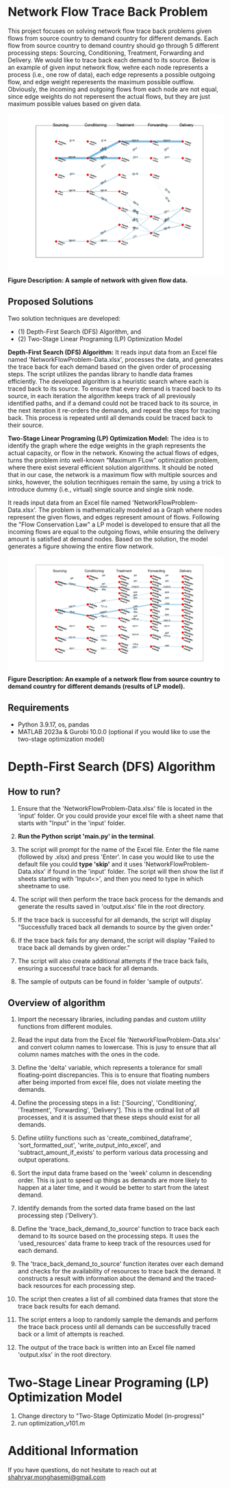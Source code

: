 # Network Flow Trace Back Problem

This project focuses on solving network flow trace back problems given flows from source country to demand country for different demands. Each flow from source country to demand country should go through 5 different processing steps: Sourcing, Conditioning, Treatment, Forwarding and Delivery. We would like to trace back each demand to its source. Below is an example of given input network flow, wehre each node represents a process (i.e., one row of data), each edge represents a possible outgoing flow, and edge weight reperesents the maximum possible outflow. Obviously, the incoming and outgoing flows from each node are not equal, since edge weights do not reperesent the actual flows, but they are just maximum possible values based on given data.

![Network Flow Example](images/sampleGivenNetworkFlow.jpg)
**Figure Description: A sample of network with given flow data.**

## Proposed Solutions

Two solution techniques are developed:

- (1) Depth-First Search (DFS) Algorithm, and
- (2) Two-Stage Linear Programing (LP) Optimization Model

**Depth-First Search (DFS) Algorithm:** It reads input data from an Excel file named 'NetworkFlowProblem-Data.xlsx', processes the data, and generates the trace back for each demand based on the given order of processing steps. The script utilizes the pandas library to handle data frames efficiently. The developed algorithm is a heuristic search where each is traced back to its source. To ensure that every demand is traced back to its source, in each iteration the algorithm keeps track of all previously identified paths, and if a demand could not be traced back to its source, in the next iteration it re-orders the demands, and repeat the steps for tracing back. This process is repeated until all demands could be traced back to their source.

**Two-Stage Linear Programing (LP) Optimization Model:** The idea is to identify the graph where the edge weights in the graph represents the actual capacity, or flow in the network. Knowing the actual flows of edges, turns the problem into well-known "Maximum FLow" optimization problem, where there exist several efficient solution algorithms. It should be noted that in our case, the network is a maximum flow with multiple sources and sinks, however, the solution tecnhiques remain the same, by using a trick to introduce dummy (i.e., virtual) single source and single sink node.

It reads input data from an Excel file named 'NetworkFlowProblem-Data.xlsx'. The problem is mathematically modeled as a Graph where nodes represent the given flows, and edges represent amount of flows. Following the "Flow Conservation Law" a LP model is developed to ensure that all the incoming flows are equal to the outgoing flows, while ensuring the delivery amount is satisfied at demand nodes. Based on the solution, the model generates a figure showing the entire flow network.

![Network Flow Example](images/networkFlowExample.jpg)
**Figure Description: An example of a network flow from source country to demand country for different demands (results of LP model).**

## Requirements

- Python 3.9.17, os, pandas
- MATLAB 2023a & Gurobi 10.0.0 (optional if you would like to use the two-stage optimization model)

# Depth-First Search (DFS) Algorithm

## How to run?

1. Ensure that the 'NetworkFlowProblem-Data.xlsx' file is located in the 'input' folder. Or you could provide your excel file with a sheet name that starts with "Input" in the 'input' folder.

2. **Run the Python script 'main.py' in the terminal**.

3. The script will prompt for the name of the Excel file. Enter the file name (followed by .xlsx) and press 'Enter'. In case you would like to use the default file you could **type 'skip'** and it uses 'NetworkFlowProblem-Data.xlsx' if found in the 'input' folder. The script will then show the list if sheets starting with 'Input<>', and then you need to type in which sheetname to use.

4. The script will then perform the trace back process for the demands and generate the results saved in 'output.xlsx' file in the root directory.

5. If the trace back is successful for all demands, the script will display "Successfully traced back all demands to source by the given order."

6. If the trace back fails for any demand, the script will display "Failed to trace back all demands by given order."

7. The script will also create additional attempts if the trace back fails, ensuring a successful trace back for all demands.

8. The sample of outputs can be found in folder 'sample of outputs'.

## Overview of algorithm

1. Import the necessary libraries, including pandas and custom utility functions from different modules.

2. Read the input data from the Excel file 'NetworkFlowProblem-Data.xlsx' and convert column names to lowercase. This is jusy to ensure that all column names matches with the ones in the code.

3. Define the 'delta' variable, which represents a tolerance for small floating-point discrepancies. This is to ensure that floating numbers after being imported from excel file, does not violate meeting the demands.

4. Define the processing steps in a list: ['Sourcing', 'Conditioning', 'Treatment', 'Forwarding', 'Delivery']. This is the ordinal list of all processes, and it is assumed that these steps should exist for all demands.

5. Define utility functions such as 'create_combined_dataframe', 'sort_formatted_out', 'write_output_into_excel', and 'subtract_amount_if_exists' to perform various data processing and output operations.

6. Sort the input data frame based on the 'week' column in descending order. This is just to speed up things as demands are more likely to happen at a later time, and it would be better to start from the latest demand.

7. Identify demands from the sorted data frame based on the last processing step ('Delivery').

8. Define the 'trace_back_demand_to_source' function to trace back each demand to its source based on the processing steps. It uses the 'used_resources' data frame to keep track of the resources used for each demand.

9. The 'trace_back_demand_to_source' function iterates over each demand and checks for the availability of resources to trace back the demand. It constructs a result with information about the demand and the traced-back resources for each processing step.

10. The script then creates a list of all combined data frames that store the trace back results for each demand.

11. The script enters a loop to randomly sample the demands and perform the trace back process until all demands can be successfully traced back or a limit of attempts is reached.

12. The output of the trace back is written into an Excel file named 'output.xlsx' in the root directory.

# Two-Stage Linear Programing (LP) Optimization Model

1. Change directory to "Two-Stage Optimizatio Model (in-progress)"
2. run optimization_v101.m

# Additional Information

If you have questions, do not hesitate to reach out at shahryar.monghasemi@gmail.com
